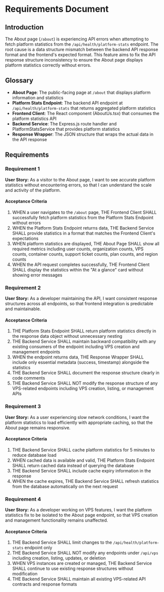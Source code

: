 # Requirements Document

## Introduction

The About page (`/about`) is experiencing API errors when attempting to fetch platform statistics from the `/api/health/platform-stats` endpoint. The root cause is a data structure mismatch between the backend API response format and the frontend's expected format. This feature aims to fix the API response structure inconsistency to ensure the About page displays platform statistics correctly without errors.

## Glossary

- **About Page**: The public-facing page at `/about` that displays platform information and statistics
- **Platform Stats Endpoint**: The backend API endpoint at `/api/health/platform-stats` that returns aggregated platform statistics
- **Frontend Client**: The React component (AboutUs.tsx) that consumes the platform statistics API
- **Backend Service**: The Express.js route handler and PlatformStatsService that provides platform statistics
- **Response Wrapper**: The JSON structure that wraps the actual data in the API response

## Requirements

### Requirement 1

**User Story:** As a visitor to the About page, I want to see accurate platform statistics without encountering errors, so that I can understand the scale and activity of the platform.

#### Acceptance Criteria

1. WHEN a user navigates to the `/about` page, THE Frontend Client SHALL successfully fetch platform statistics from the Platform Stats Endpoint without errors
2. WHEN the Platform Stats Endpoint returns data, THE Backend Service SHALL provide statistics in a format that matches the Frontend Client's expectations
3. WHEN platform statistics are displayed, THE About Page SHALL show all required metrics including user counts, organization counts, VPS counts, container counts, support ticket counts, plan counts, and region counts
4. WHEN the API request completes successfully, THE Frontend Client SHALL display the statistics within the "At a glance" card without showing error messages

### Requirement 2

**User Story:** As a developer maintaining the API, I want consistent response structures across all endpoints, so that frontend integration is predictable and maintainable.

#### Acceptance Criteria

1. THE Platform Stats Endpoint SHALL return platform statistics directly in the response data object without unnecessary nesting
2. THE Backend Service SHALL maintain backward compatibility with any existing consumers of the endpoint including VPS creation and management endpoints
3. WHEN the endpoint returns data, THE Response Wrapper SHALL include only essential metadata (success, timestamp) alongside the statistics
4. THE Backend Service SHALL document the response structure clearly in code comments
5. THE Backend Service SHALL NOT modify the response structure of any VPS-related endpoints including VPS creation, listing, or management APIs

### Requirement 3

**User Story:** As a user experiencing slow network conditions, I want the platform statistics to load efficiently with appropriate caching, so that the About page remains responsive.

#### Acceptance Criteria

1. THE Backend Service SHALL cache platform statistics for 5 minutes to reduce database load
2. WHEN cached data is available and valid, THE Platform Stats Endpoint SHALL return cached data instead of querying the database
3. THE Backend Service SHALL include cache expiry information in the response
4. WHEN the cache expires, THE Backend Service SHALL refresh statistics from the database automatically on the next request

### Requirement 4

**User Story:** As a developer working on VPS features, I want the platform statistics fix to be isolated to the About page endpoint, so that VPS creation and management functionality remains unaffected.

#### Acceptance Criteria

1. THE Backend Service SHALL limit changes to the `/api/health/platform-stats` endpoint only
2. THE Backend Service SHALL NOT modify any endpoints under `/api/vps` including creation, listing, updates, or deletion
3. WHEN VPS instances are created or managed, THE Backend Service SHALL continue to use existing response structures without modification
4. THE Backend Service SHALL maintain all existing VPS-related API contracts and response formats
